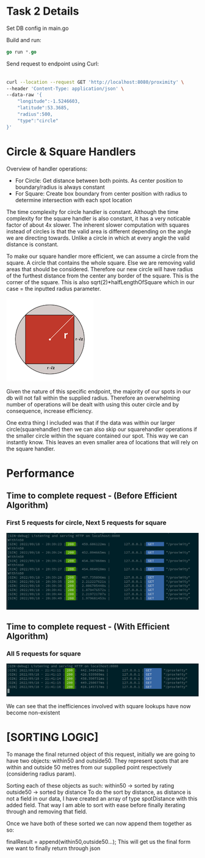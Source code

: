 # Task 2 Details

Set DB config in main.go

Build and run: 
```go
go run *.go
```

Send request to endpoint using Curl:
```bash

curl --location --request GET 'http://localhost:8080/proximity' \
--header 'Content-Type: application/json' \
--data-raw '{
    "longitude":-1.5246603,
    "latitude":53.3685,
    "radius":500,
    "type":"circle"
}'

```

# Circle & Square Handlers 
Overview of handler operations:
- For Circle: Get distance between both points. As center position to boundary/radius is always constant
- For Square: Create box boundary from center position with radius to determine intersection with each spot location

The time complexity for circle handler is constant.
Although the time complexity for the square handler is also constant, it has a very noticable factor of about 4x slower.
The inherent slower computation with squares instead of circles is that the valid area is different depending on the angle we are directing towards. Unlike a circle in which at every angle the valid distance is constant.

To make our square handler more efficient, we can assume a circle from the square. A circle that contains the whole square. Else we are removing valid areas that should be considered.
Therefore our new circle will have radius of the furthest distance from the center any border of the square. This is the corner of the square.
This is also sqrt(2)*halfLengthOfSquare which in our case = the inputted radius parameter.

![image circleSquare](./images/circleSquare.png)

Given the nature of this specific endpoint, the majority of our spots in our db will not fall within the supplied radius. Therefore an overwhelming number of operations will be dealt with using this outer circle and by consequence, increase efficiency. 

One extra thing I included was that if the data was within our larger circle(squarehandler) then we can also skip our squarehandler operations if the smaller circle within the square contained our spot. This way we can instantly know. This leaves an even smaller area of locations that will rely on the square handler.


# Performance
## Time to complete request - (Before Efficient Algorithm)
### First 5 requests for circle, Next 5 requests for square
![image Inefficient](./images/inefficientAlgorithm.png)

## Time to complete request - (With Efficient Algorithm)
### All 5 requests for square
![image Efficient](./images/efficientAlgorithm.png)

We can see that the inefficiences involved with square lookups have now become non-existent

# [SORTING LOGIC] 
To manage the final returned object of this request, initially we are going to have two objects: within50 and outside50.
They represent spots that are within and outside 50 metres from our supplied point respectively (considering radius param).

Sorting each of these objects as such:
within50 -> sorted by rating
outside50 -> sorted by distance
To do the sort by distance, as distance is not a field in our data, I have created an array of type spotDistance with this added field. 
That way I am able to sort with ease before finally iterating through and removing that field. 

Once we have both of these sorted we can now append them together as so:

finalResult = append(within50,outside50...);
This will get us the final form we want to finally return through json 


